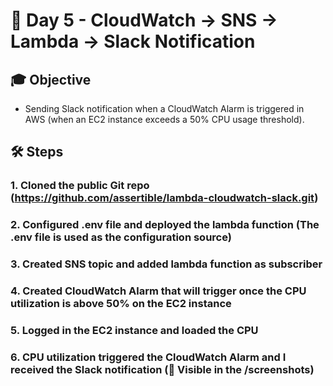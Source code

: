 # 🎯 Day 5 - CloudWatch -> SNS -> Lambda -> Slack Notification

## 🎓 Objective

- Sending Slack notification when a CloudWatch Alarm is triggered in AWS (when an EC2 instance exceeds a 50% CPU usage threshold).

## 🛠️ Steps

### 1. Cloned the public Git repo (https://github.com/assertible/lambda-cloudwatch-slack.git)
### 2. Configured .env file and deployed the lambda function (The .env file is used as the configuration source)
### 3. Created SNS topic and added lambda function as subscriber
### 4. Created CloudWatch Alarm that will trigger once the CPU utilization is above 50% on the EC2 instance
### 5. Logged in the EC2 instance and loaded the CPU
### 6. CPU utilization triggered the CloudWatch Alarm and I received the Slack notification (📸 Visible in the /screenshots)

